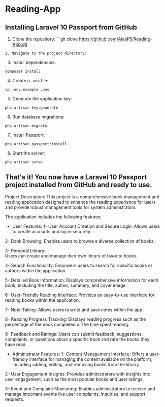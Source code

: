 # Reading-App
## Installing Laravel 10 Passport from GitHub

1. Clone the repository:
``
git clone https://github.com/AlaaP5/Reading-App.git
```
2. Navigate to the project directory:
```
3. Install dependencies:
```
composer install
```

4. Create a `.env` file:


```
cp .env.example .env
```

5. Generate the application key:


```
php artisan key:generate
```

6. Run database migrations:


```
php artisan migrate
```

7. Install Passport:


```
php artisan passport:install
```

8. Start the server:


```
php artisan serve
```

That's it! You now have a Laravel 10 Passport project installed from GitHub and ready to use.
----------------------------------------------------------------------------------------------------

Project Description:
This project is a comprehensive book management and reading application designed to enhance the reading experience for users and provide robust management tools for system administrators.

The application includes the following features:
- User Features:
1- User Account Creation and Secure Login:
   Allows users to create accounts and log in securely.
  
2- Book Browsing:
   Enables users to browse a diverse collection of books.
   
3- Personal Library:   
   Users can create and manage their own library of favorite books.
   
4- Search Functionality:
   Empowers users to search for specific books or authors within the application.
   
5- Detailed Book Information:
   Displays comprehensive information for each book, including the title, author, summary, and cover image.
   
6- User-Friendly Reading Interface:
   Provides an easy-to-use interface for reading books within the application.
   
7- Note-Taking:
   Allows users to write and save notes within the app.
   
8- Reading Progress Tracking:
   Displays reading progress such as the percentage of the book completed or the time spent reading.
   
9- Feedback and Ratings:
   Users can submit feedback, suggestions, complaints, or questions about a specific book and rate the books they have read.
  
- Administrator Features:
1- Content Management Interface:
   Offers a user-friendly interface for managing the content available on the platform, including adding, editing, and removing books from the library.
  
2- User Engagement Insights:
   Provides administrators with insights into user engagement, such as the most popular books and user ratings.
   
3- Event and Complaint Monitoring:
   Enables administrators to receive and manage important events like user complaints, inquiries, and support requests.
   
